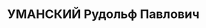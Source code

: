 ---
title: УМАНСКИЙ Рудольф Павлович
description: "1892 року народження, м. Кіровськ Одеської області, єврей, освіта вища,\
  \ безпарійний. Головний інженер шахти ім. Дзержинського. Проживав: сел. Щербинівка,\
  \ 2-й розряд, буд. №19 Дзержинського району Донецької області. \n  Заарештований\
  \ 19 вересня 1937 року. Виїзною сесією військової колегії Верховного Суду у м. Сталіно\
  \ (м. Донецьк) 3 грудня 1937 року засуджений до розстрілу з конфіскацією майна.\
  \ Вирок приведений до виконання 3 грудня 1937 року у м. Сталіно (м. Донецьк). \n\
  \  Реабілітований у 1957 році."
---